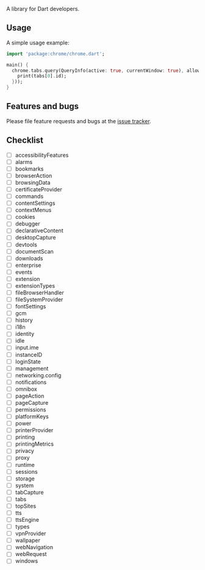 A library for Dart developers.

## Usage

A simple usage example:

```dart
import 'package:chrome/chrome.dart';

main() {
  chrome.tabs.query(QueryInfo(active: true, currentWindow: true), allowInterop((tabs) {
    print(tabs[0].id);
  }));
}
```

## Features and bugs

Please file feature requests and bugs at the [issue tracker][tracker].

[tracker]: http://example.com/issues/replaceme

## Checklist

- [ ] accessibilityFeatures
- [ ] alarms
- [ ] bookmarks
- [ ] browserAction
- [ ] browsingData
- [ ] certificateProvider
- [ ] commands
- [ ] contentSettings
- [ ] contextMenus
- [ ] cookies
- [ ] debugger
- [ ] declarativeContent
- [ ] desktopCapture
- [ ] devtools
- [ ] documentScan
- [ ] downloads
- [ ] enterprise
- [ ] events
- [ ] extension
- [ ] extensionTypes
- [ ] fileBrowserHandler
- [ ] fileSystemProvider
- [ ] fontSettings
- [ ] gcm
- [ ] history
- [ ] i18n
- [ ] identity
- [ ] idle
- [ ] input.ime
- [ ] instanceID
- [ ] loginState
- [ ] management
- [ ] networking.config
- [ ] notifications
- [ ] omnibox
- [ ] pageAction
- [ ] pageCapture
- [ ] permissions
- [ ] platformKeys
- [ ] power
- [ ] printerProvider
- [ ] printing
- [ ] printingMetrics
- [ ] privacy
- [ ] proxy
- [ ] runtime
- [ ] sessions
- [ ] storage
- [ ] system
- [ ] tabCapture
- [ ] tabs
- [ ] topSites
- [ ] tts
- [ ] ttsEngine
- [ ] types
- [ ] vpnProvider
- [ ] wallpaper
- [ ] webNavigation
- [ ] webRequest
- [ ] windows
